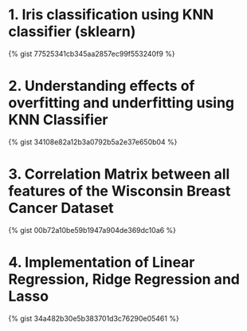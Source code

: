 
# 1. Iris classification using KNN classifier (sklearn)

{% gist 77525341cb345aa2857ec99f553240f9 %}


# 2. Understanding effects of overfitting and underfitting using KNN Classifier

{% gist 34108e82a12b3a0792b5a2e37e650b04 %}


# 3. Correlation Matrix between all features of the Wisconsin Breast Cancer Dataset

{% gist 00b72a10be59b1947a904de369dc10a6 %}


# 4. Implementation of Linear Regression, Ridge Regression and Lasso
{% gist 34a482b30e5b383701d3c76290e05461 %}
